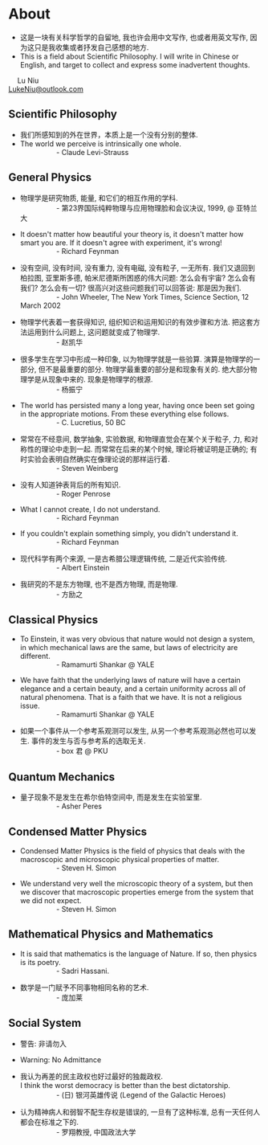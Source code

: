 # About

* 这是一块有关科学哲学的自留地, 我也许会用中文写作, 也或者用英文写作, 因为这只是我收集或者抒发自己感想的地方.  
* This is a field about Scientific Philosophy. I will write in Chinese or English, and target to collect and express some inadvertent thoughts.  

&emsp; Lu Niu  
LukeNiu@outlook.com

## Scientific Philosophy

* 我们所感知到的外在世界，本质上是一个没有分别的整体.  
* The world we perceive is intrinsically one whole.  
    &emsp; &emsp; &emsp; &emsp; - Claude Levi-Strauss

## General Physics

* 物理学是研究物质, 能量, 和它们的相互作用的学科.  
    &emsp; &emsp; &emsp; &emsp; - 第23界国际纯粹物理与应用物理脸和会议决议, 1999, @ 亚特兰大

* It doesn't matter how beautiful your theory is, it doesn't matter how smart you are. If it doesn't agree with experiment, it's wrong!  
    &emsp; &emsp; &emsp; &emsp; - Richard Feynman

* 没有空间, 没有时间, 没有重力, 没有电磁, 没有粒子, 一无所有. 我们又退回到柏拉图, 亚里斯多德, 帕米尼德斯所困惑的伟大问题: 怎么会有宇宙? 怎么会有我们? 怎么会有一切? 很高兴对这些问题我们可以回答说: 那是因为我们.  
    &emsp; &emsp; &emsp; &emsp; - John Wheeler, The New York Times, Science Section, 12 March 2002

* 物理学代表着一套获得知识, 组织知识和运用知识的有效步骤和方法. 把这套方法运用到什么问题上, 这问题就变成了物理学.  
    &emsp; &emsp; &emsp; &emsp; - 赵凯华

* 很多学生在学习中形成一种印象, 以为物理学就是一些验算. 演算是物理学的一部分, 但不是最重要的部分. 物理学最重要的部分是和现象有关的. 绝大部分物理学是从现象中来的. 现象是物理学的根源.  
    &emsp; &emsp; &emsp; &emsp; - 杨振宁

* The world has persisted many a long year, having once been set going in the appropriate motions. From these everything else follows.  
    &emsp; &emsp; &emsp; &emsp; - C. Lucretius, 50 BC

* 常常在不经意间, 数学抽象, 实验数据, 和物理直觉会在某个关于粒子, 力, 和对称性的理论中走到一起. 而常常在后来的某个时候, 理论将被证明是正确的; 有时实验会表明自然确实在像理论说的那样运行着.  
    &emsp; &emsp; &emsp; &emsp; - Steven Weinberg

* 没有人知道钟表背后的所有知识.  
    &emsp; &emsp; &emsp; &emsp; - Roger Penrose

* What I cannot create, I do not understand.  
    &emsp; &emsp; &emsp; &emsp; - Richard Feynman

* If you couldn't explain something simply, you didn't understand it.  
    &emsp; &emsp; &emsp; &emsp; - Richard Feynman

* 现代科学有两个来源, 一是古希腊公理逻辑传统, 二是近代实验传统.  
    &emsp; &emsp; &emsp; &emsp; - Albert Einstein

* 我研究的不是东方物理, 也不是西方物理, 而是物理.  
    &emsp; &emsp; &emsp; &emsp; - 方励之

## Classical Physics

* To Einstein, it was very obvious that nature would not design a system, in which mechanical laws are the same, but laws of electricity are different.  
    &emsp; &emsp; &emsp; &emsp; - Ramamurti Shankar @ YALE

* We have faith that the underlying laws of nature will have a certain elegance and a certain beauty, and a certain uniformity across all of natural phenomena. That is a faith that we have. It is not a religious issue.  
    &emsp; &emsp; &emsp; &emsp; - Ramamurti Shankar @ YALE

* 如果一个事件从一个参考系观测可以发生, 从另一个参考系观测必然也可以发生. 事件的发生与否与参考系的选取无关.  
    &emsp; &emsp; &emsp; &emsp; - box 君 @ PKU

## Quantum Mechanics

* 量子现象不是发生在希尔伯特空间中, 而是发生在实验室里.  
    &emsp; &emsp; &emsp; &emsp; - Asher Peres

## Condensed Matter Physics

* Condensed Matter Physics is the field of physics that deals with the macroscopic and microscopic physical properties of matter.  
    &emsp; &emsp; &emsp; &emsp; - Steven H. Simon

* We understand very well the microscopic theory of a system, but then we discover that macroscopic properties emerge from the system that we did not expect.  
    &emsp; &emsp; &emsp; &emsp; - Steven H. Simon

## Mathematical Physics and Mathematics

* It is said that mathematics is the language of Nature. If so, then physics is its poetry.  
    &emsp; &emsp; &emsp; &emsp; - Sadri Hassani.

* 数学是一门赋予不同事物相同名称的艺术.  
    &emsp; &emsp; &emsp; &emsp; - 庞加莱  

## Social System

* 警告: 非请勿入  
* Warning: No Admittance  

* 我认为再差的民主政权也好过最好的独裁政权.  
    I think the worst democracy is better than the best dictatorship.  
    &emsp; &emsp; &emsp; &emsp; - (日) 银河英雄传说 (Legend of the Galactic Heroes)  

* 认为精神病人和弱智不配生存权是错误的, 一旦有了这种标准, 总有一天任何人都会在标准之下的.  
    &emsp; &emsp; &emsp; &emsp; - 罗翔教授, 中国政法大学  
